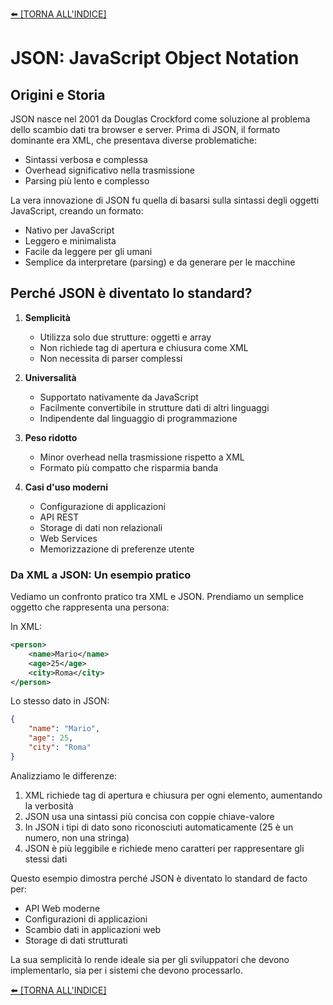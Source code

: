 [⬅️ [TORNA ALL'INDICE] ](../README.md)
# JSON: JavaScript Object Notation

## Origini e Storia
JSON nasce nel 2001 da Douglas Crockford come soluzione al problema dello scambio dati tra browser e server. Prima di JSON, il formato dominante era XML, che presentava diverse problematiche:
- Sintassi verbosa e complessa
- Overhead significativo nella trasmissione
- Parsing più lento e complesso

La vera innovazione di JSON fu quella di basarsi sulla sintassi degli oggetti JavaScript, creando un formato:
- Nativo per JavaScript
- Leggero e minimalista
- Facile da leggere per gli umani
- Semplice da interpretare (parsing) e da generare per le macchine

## Perché JSON è diventato lo standard?

1. **Semplicità**
   - Utilizza solo due strutture: oggetti e array
   - Non richiede tag di apertura e chiusura come XML
   - Non necessita di parser complessi

2. **Universalità**
   - Supportato nativamente da JavaScript
   - Facilmente convertibile in strutture dati di altri linguaggi
   - Indipendente dal linguaggio di programmazione

3. **Peso ridotto**
   - Minor overhead nella trasmissione rispetto a XML
   - Formato più compatto che risparmia banda

4. **Casi d'uso moderni**
   - Configurazione di applicazioni
   - API REST
   - Storage di dati non relazionali
   - Web Services
   - Memorizzazione di preferenze utente

### Da XML a JSON: Un esempio pratico

Vediamo un confronto pratico tra XML e JSON. Prendiamo un semplice oggetto che rappresenta una persona:

In XML:
```xml
<person>
    <name>Mario</name>
    <age>25</age>
    <city>Roma</city>
</person>
```

Lo stesso dato in JSON:
```json
{
    "name": "Mario",
    "age": 25,
    "city": "Roma"
}
```

Analizziamo le differenze:
1. XML richiede tag di apertura e chiusura per ogni elemento, aumentando la verbosità
2. JSON usa una sintassi più concisa con coppie chiave-valore
3. In JSON i tipi di dato sono riconosciuti automaticamente (25 è un numero, non una stringa)
4. JSON è più leggibile e richiede meno caratteri per rappresentare gli stessi dati

Questo esempio dimostra perché JSON è diventato lo standard de facto per:
- API Web moderne
- Configurazioni di applicazioni
- Scambio dati in applicazioni web
- Storage di dati strutturati

La sua semplicità lo rende ideale sia per gli sviluppatori che devono implementarlo, sia per i sistemi che devono processarlo.

[⬅️ [TORNA ALL'INDICE] ](../README.md)